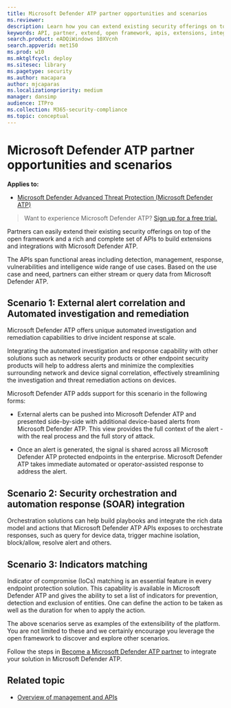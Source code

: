 ```yaml
---
title: Microsoft Defender ATP partner opportunities and scenarios
ms.reviewer: 
description: Learn how you can extend existing security offerings on top of the open framework and a rich set of APIs to build extensions and integrations with Microsoft Defender ATP
keywords: API, partner, extend, open framework, apis, extensions, integrations, detection, management, response, vulnerabilities, intelligence
search.product: eADQiWindows 10XVcnh
search.appverid: met150
ms.prod: w10
ms.mktglfcycl: deploy
ms.sitesec: library
ms.pagetype: security
ms.author: macapara
author: mjcaparas
ms.localizationpriority: medium
manager: dansimp
audience: ITPro
ms.collection: M365-security-compliance 
ms.topic: conceptual 
---
```


# Microsoft Defender ATP partner opportunities and scenarios

**Applies to:** 
- [Microsoft Defender Advanced Threat Protection (Microsoft Defender ATP)](https://go.microsoft.com/fwlink/p/?linkid=2069559)

> Want to experience Microsoft Defender ATP? [Sign up for a free trial.](https://www.microsoft.com/microsoft-365/windows/microsoft-defender-atp?ocid=docs-wdatp-exposedapis-abovefoldlink) 


Partners can easily extend their existing security offerings on top of the open framework and a rich and complete set of APIs to build extensions and integrations with Microsoft Defender ATP. 

The APIs span functional areas including detection, management, response, vulnerabilities and intelligence wide range of use cases. Based on the use case and need, partners can either stream or query data from Microsoft Defender ATP. 


## Scenario 1: External alert correlation and Automated investigation and remediation
Microsoft Defender ATP offers unique automated investigation and remediation capabilities to drive incident response at scale. 

Integrating the automated investigation and response capability with other solutions such as network security products or other endpoint security products will help to address alerts and minimize the complexities surrounding network and device signal correlation, effectively streamlining the investigation and threat remediation actions on devices.

Microsoft Defender ATP adds support for this scenario in the following forms:
- External alerts can be pushed into Microsoft Defender ATP and presented side-by-side with additional device-based alerts from Microsoft Defender ATP. This view provides the full context of the alert - with the real process and the full story of attack.

- Once an alert is generated, the signal is shared across all Microsoft Defender ATP protected endpoints in the enterprise. Microsoft Defender ATP takes immediate automated or operator-assisted response to address the alert.

## Scenario 2: Security orchestration and automation response (SOAR) integration
Orchestration solutions can help build playbooks and integrate the rich data model and actions that Microsoft Defender ATP APIs exposes to orchestrate responses, such as query for device data, trigger machine isolation, block/allow, resolve alert and others.

## Scenario 3: Indicators matching 
Indicator of compromise (IoCs) matching is an essential feature in every endpoint protection solution. This capability is available in Microsoft Defender ATP and gives the ability to set a list of indicators for prevention, detection and exclusion of entities. One can define the action to be taken as well as the duration for when to apply the action.

The above scenarios serve as examples of the extensibility of the platform. You are not limited to these and we certainly encourage you leverage the open framework to discover and explore other scenarios.

Follow the steps in [Become a Microsoft Defender ATP partner](get-started-partner-integration.md) to integrate your solution in Microsoft Defender ATP.

## Related topic
- [Overview of management and APIs](management-apis.md)